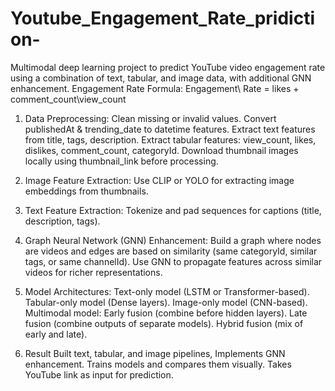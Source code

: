 # Youtube_Engagement_Rate_pridiction-
Multimodal deep learning project to predict YouTube video engagement rate using a combination of text, tabular, and image data, with additional GNN enhancement.
Engagement Rate Formula: Engagement\ Rate = likes + comment_count\view_count 

1. Data Preprocessing:
Clean missing or invalid values.
Convert publishedAt & trending_date to datetime features.
Extract text features from title, tags, description.
Extract tabular features: view_count, likes, dislikes, comment_count, categoryId.
Download thumbnail images locally using thumbnail_link before processing.

2. Image Feature Extraction:
Use CLIP or YOLO for extracting image embeddings from thumbnails.

3. Text Feature Extraction:
Tokenize and pad sequences for captions (title, description, tags).

4. Graph Neural Network (GNN) Enhancement:
Build a graph where nodes are videos and edges are based on similarity (same categoryId, similar tags, or same channelId).
Use GNN to propagate features across similar videos for richer representations.

5. Model Architectures:
Text-only model (LSTM or Transformer-based).
Tabular-only model (Dense layers).
Image-only model (CNN-based).
Multimodal model:
Early fusion (combine before hidden layers).
Late fusion (combine outputs of separate models).
Hybrid fusion (mix of early and late).

6. Result
Built text, tabular, and image pipelines,
Implements GNN enhancement.
Trains models and compares them visually.
Takes YouTube link as input for prediction.








